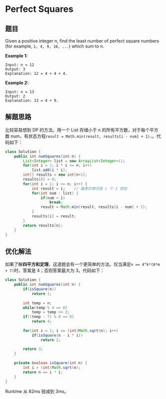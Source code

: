 # Perfect Squares

## 题目

Given a positive integer n, find the least number of perfect square numbers (for example, `1, 4, 9, 16, ...`) which sum to n.

**Example 1:**

```
Input: n = 12
Output: 3 
Explanation: 12 = 4 + 4 + 4.
```

**Example 2:**

```
Input: n = 13
Output: 2
Explanation: 13 = 4 + 9.
```

## 解题思路

比较容易想到 DP 的方法。用一个 List 存储小于 n 的所有平方数，对于每个平方数 num，有状态方程`result = Math.min(result, results[i - num] + 1);`。代码如下：

```java
class Solution {
    public int numSquares(int n) {
        List<Integer> list = new ArrayList<Integer>();
        for(int i = 1; i * i <= n; i++)
            list.add(i * i);
        int[] results = new int[n+1];
        results[0] = 0;
        for(int i = 1; i <= n; i++) {
            int result = i;    // 最差的情况是 i 个 1 相加
            for(int num : list) {
                if(num > i)
                    break;
                result = Math.min(result, results[i - num] + 1);
            }
            results[i] = result;
        }
        return results[n];
    }
}
```

## 优化解法

如果了解**四平方和定理**，这道题会有一个更简单的方法。仅当满足`n == 4^k*(8*m + 7)`时，答案是 4；否则答案最大为 3。代码如下：

```java
class Solution {
    public int numSquares(int n) {
        if(isSquare(n))
            return 1;
        
        int temp = n;
        while(temp % 4 == 0)
            temp = temp >> 2;
        if((temp - 7) % 8 == 0)
            return 4;
        
        for(int i = 1; i <= (int)Math.sqrt(n); i++)
            if(isSquare(n - i * i))
                return 2;
        
        return 3;
    }
    
    private boolean isSquare(int n) {
        int i = (int)Math.sqrt(n);
        return n == i * i;
    }
}
```

Runtime 从 82ms 锐减到 3ms。